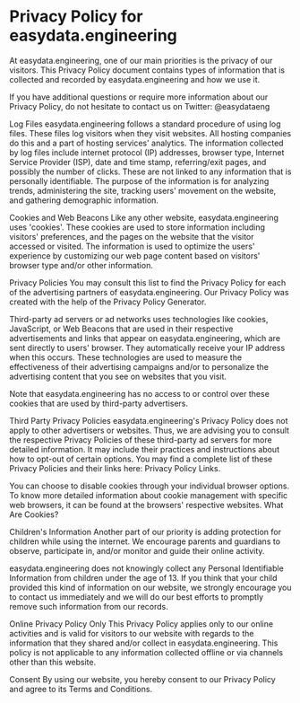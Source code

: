 # Privacy Policy for easydata.engineering

At easydata.engineering, one of our main priorities is the privacy of our visitors. This Privacy Policy document contains types of information that is collected and recorded by easydata.engineering and how we use it.

If you have additional questions or require more information about our Privacy Policy, do not hesitate to contact us on Twitter: @easydataeng

Log Files
easydata.engineering follows a standard procedure of using log files. These files log visitors when they visit websites. All hosting companies do this and a part of hosting services' analytics. The information collected by log files include internet protocol (IP) addresses, browser type, Internet Service Provider (ISP), date and time stamp, referring/exit pages, and possibly the number of clicks. These are not linked to any information that is personally identifiable. The purpose of the information is for analyzing trends, administering the site, tracking users' movement on the website, and gathering demographic information.

Cookies and Web Beacons
Like any other website, easydata.engineering uses 'cookies'. These cookies are used to store information including visitors' preferences, and the pages on the website that the visitor accessed or visited. The information is used to optimize the users' experience by customizing our web page content based on visitors' browser type and/or other information.

Privacy Policies
You may consult this list to find the Privacy Policy for each of the advertising partners of easydata.engineering. Our Privacy Policy was created with the help of the Privacy Policy Generator.

Third-party ad servers or ad networks uses technologies like cookies, JavaScript, or Web Beacons that are used in their respective advertisements and links that appear on easydata.engineering, which are sent directly to users' browser. They automatically receive your IP address when this occurs. These technologies are used to measure the effectiveness of their advertising campaigns and/or to personalize the advertising content that you see on websites that you visit.

Note that easydata.engineering has no access to or control over these cookies that are used by third-party advertisers.

Third Party Privacy Policies
easydata.engineering's Privacy Policy does not apply to other advertisers or websites. Thus, we are advising you to consult the respective Privacy Policies of these third-party ad servers for more detailed information. It may include their practices and instructions about how to opt-out of certain options. You may find a complete list of these Privacy Policies and their links here: Privacy Policy Links.

You can choose to disable cookies through your individual browser options. To know more detailed information about cookie management with specific web browsers, it can be found at the browsers' respective websites. What Are Cookies?

Children's Information
Another part of our priority is adding protection for children while using the internet. We encourage parents and guardians to observe, participate in, and/or monitor and guide their online activity.

easydata.engineering does not knowingly collect any Personal Identifiable Information from children under the age of 13. If you think that your child provided this kind of information on our website, we strongly encourage you to contact us immediately and we will do our best efforts to promptly remove such information from our records.

Online Privacy Policy Only
This Privacy Policy applies only to our online activities and is valid for visitors to our website with regards to the information that they shared and/or collect in easydata.engineering. This policy is not applicable to any information collected offline or via channels other than this website.

Consent
By using our website, you hereby consent to our Privacy Policy and agree to its Terms and Conditions.